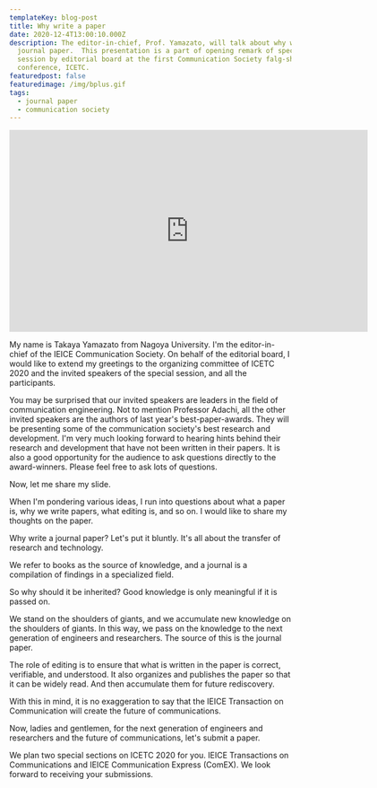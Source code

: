 ```yaml
---
templateKey: blog-post
title: Why write a paper
date: 2020-12-4T13:00:10.000Z
description: The editor-in-chief, Prof. Yamazato, will talk about why write
  journal paper.  This presentation is a part of opening remark of specail
  session by editorial board at the first Communication Society falg-ship
  conference, ICETC.
featuredpost: false
featuredimage: /img/bplus.gif
tags:
  - journal paper
  - communication society
---
```

<iframe src="https://player.vimeo.com/video/491092904" width="640" height="360" frameborder="0" allow="autoplay; fullscreen" allowfullscreen></iframe>

My name is Takaya Yamazato from Nagoya University.
I'm the editor-in-chief of the IEICE Communication Society.
On behalf of the editorial board, I would like to extend my greetings to the organizing committee of ICETC 2020 and the invited speakers of the special session, and all the participants.

You may be surprised that our invited speakers are leaders in the field of communication engineering.   Not to mention Professor Adachi, all the other invited speakers are the authors of last year's best-paper-awards. They will be presenting some of the communication society's best research and development.
 I'm very much looking forward to hearing hints behind their research and development that have not been written in their papers.
It is also a good opportunity for the audience to ask questions directly to the award-winners. Please feel free to ask lots of questions.

Now, let me share my slide.

When I'm pondering various ideas, I run into questions about what a paper is, why we write papers, what editing is, and so on.
I would like to share my thoughts on the paper.

Why write a journal paper? Let's put it bluntly. 
It's all about the transfer of research and technology. 

We refer to books as the source of knowledge, and a journal is a compilation of findings in a specialized field. 

So why should it be inherited? 
Good knowledge is only meaningful if it is passed on. 

We stand on the shoulders of giants, and we accumulate new knowledge on the shoulders of giants. In this way, we pass on the knowledge to the next generation of engineers and researchers. 
The source of this is the journal paper. 

The role of editing is to ensure that what is written in the paper is correct, verifiable, and understood. It also organizes and publishes the paper so that it can be widely read. And then accumulate them for future rediscovery. 

With this in mind, it is no exaggeration to say that the IEICE Transaction on Communication will create the future of communications.

Now, ladies and gentlemen, for the next generation of engineers and researchers and the future of communications, let's submit a paper. 

We plan two special sections on ICETC 2020 for you.
IEICE Transactions on Communications and IEICE Communication Express (ComEX).
We look forward to receiving your submissions.
